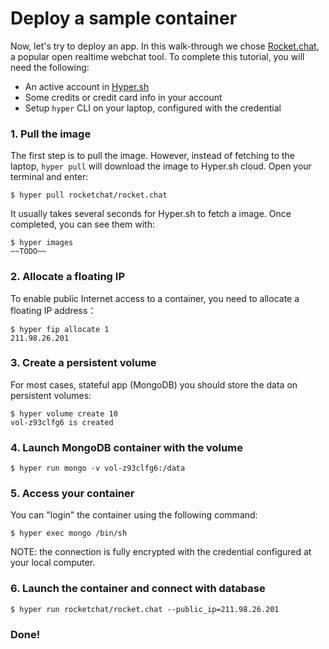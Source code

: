 # Deploy a sample container

Now, let's try to deploy an app. In this walk-through we chose [Rocket.chat](https://rocket.chat/), a popular open realtime webchat tool. To complete this tutorial, you will need the following:

- An active account in [Hyper.sh](hyper.sh)
- Some credits or credit card info in your account
- Setup `hyper` CLI on your laptop, configured with the credential

### 1. Pull the image

The first step is to pull the image. However, instead of fetching to the laptop, `hyper pull` will
download the image to Hyper.sh cloud. Open your terminal and enter:

    $ hyper pull rocketchat/rocket.chat


It usually takes several seconds for Hyper.sh to fetch a image. Once completed, you can see them with:

	$ hyper images
	~~TODO~~

### 2. Allocate a floating IP 

To enable public Internet access to a container, you need to allocate a floating IP address：

	$ hyper fip allocate 1
	211.98.26.201

### 3. Create a persistent volume 

For most cases, stateful app (MongoDB) you should store the data on persistent volumes:

	$ hyper volume create 10
	vol-z93clfg6 is created
	
### 4. Launch MongoDB container with the volume

	$ hyper run mongo -v vol-z93clfg6:/data

### 5. Access your container

You can "login" the container using the following command:

	$ hyper exec mongo /bin/sh

NOTE: the connection is fully encrypted with the credential configured at your local computer.

### 6. Launch the container and connect with database

	$ hyper run rocketchat/rocket.chat --public_ip=211.98.26.201

### Done!

